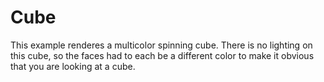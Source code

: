# Cube

This example renderes a multicolor spinning cube.  There is no lighting on this cube, so the faces had to each be a different color to make it obvious that you are looking at a cube.